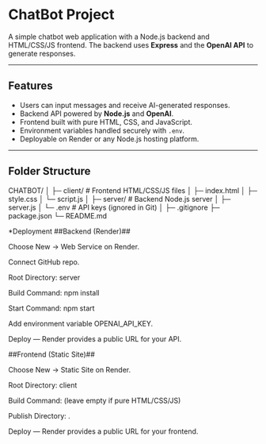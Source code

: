 # ChatBot Project

A simple chatbot web application with a Node.js backend and HTML/CSS/JS frontend. The backend uses **Express** and the **OpenAI API** to generate responses.  

---

## Features

- Users can input messages and receive AI-generated responses.
- Backend API powered by **Node.js** and **OpenAI**.
- Frontend built with pure HTML, CSS, and JavaScript.
- Environment variables handled securely with `.env`.
- Deployable on Render or any Node.js hosting platform.

---

## Folder Structure

CHATBOT/
│
├─ client/ # Frontend HTML/CSS/JS files
│ ├─ index.html
│ ├─ style.css
│ └─ script.js
│
├─ server/ # Backend Node.js server
│ ├─ server.js
│ └─ .env # API keys (ignored in Git)
│
├─ .gitignore
├─ package.json
└─ README.md

*Deployment
##Backend (Render)##

Choose New → Web Service on Render.

Connect GitHub repo.

Root Directory: server

Build Command: npm install

Start Command: npm start

Add environment variable OPENAI_API_KEY.

Deploy — Render provides a public URL for your API.

##Frontend (Static Site)##

Choose New → Static Site on Render.

Root Directory: client

Build Command: (leave empty if pure HTML/CSS/JS)

Publish Directory: .

Deploy — Render provides a public URL for your frontend.
